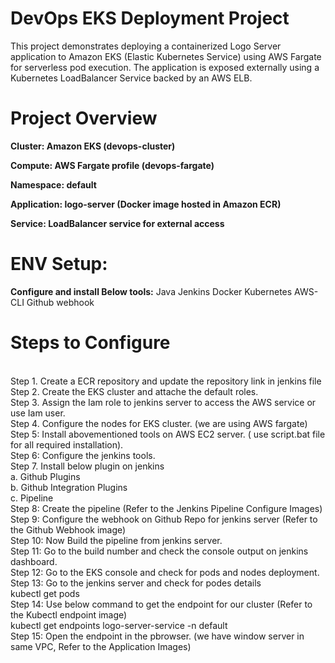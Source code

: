 <h1>DevOps EKS Deployment Project </h1>
This project demonstrates deploying a containerized Logo Server application to Amazon EKS (Elastic Kubernetes Service) using AWS Fargate for serverless pod execution.
The application is exposed externally using a Kubernetes LoadBalancer Service backed by an AWS ELB.

<h1>Project Overview</h1>

<b>Cluster: Amazon EKS (devops-cluster)

Compute: AWS Fargate profile (devops-fargate)

Namespace: default

Application: logo-server (Docker image hosted in Amazon ECR)

Service: LoadBalancer service for external access</b>

<h1>ENV Setup:</h1>
<b>Configure and install Below tools:</b>
Java
Jenkins
Docker
Kubernetes
AWS-CLI
Github webhook

<H1>Steps to Configure</H1>
<br>Step 1. Create a ECR repository and update the repository link in jenkins file<br>
Step 2. Create the EKS cluster and attache the default roles.<br>
Step 3. Assign the Iam role to jenkins server to access the AWS service or use Iam user.<br>
Step 4. Configure the nodes for EKS cluster. (we are using AWS fargate)<br>
Step 5: Install abovementioned tools on AWS EC2 server. ( use script.bat file for all required installation).<br>
Step 6: Configure the jenkins tools.<br>
Step 7. Install below plugin on jenkins<br>
  a. Github Plugins<br>
  b. Github Integration Plugins<br>
  c. Pipeline<br>
Step 8: Create the pipeline (Refer to the Jenkins Pipeline Configure Images)<br>
Step 9: Configure the webhook on Github Repo for jenkins server (Refer to the Github Webhook image)<br>
Step 10: Now Build the pipeline from jenkins server.<br>
Step 11: Go to the build number and check the console output on jenkins dashboard.<br>
Step 12: Go to the EKS console and check for pods and nodes deployment.<br>
Step 13: Go to the jenkins server and check for podes details<br>
 kubectl get pods<br>
Step 14: Use below command to get the endpoint for our cluster (Refer to the Kubectl endpoint image)<br>
  kubectl get endpoints logo-server-service -n default<br>
Step 15: Open the endpoint in the pbrowser. (we have window server in same VPC, Refer to the Application Images)<br>
